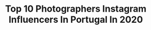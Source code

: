 ---
title: Top 10 Photographers Instagram Influencers In Portugal In 2020
description: >-
  Find top photographers Instagram influencers in Portugal in 2020. Most popular hashtags: #ootd #portugal #stayhome #staysafe.
platform: Instagram
profiles:
  - username: "jorgedrdias"
    fullname: >-
      Jorge Dias
    location: "Portugal"
    followers: 10194
    engagement: 1055
    commentsToLikes: 0.065173
    avatar: "https://scontent-amt2-1.cdninstagram.com/v/t51.2885-19/s320x320/82707402_173675060559215_3914901422319075328_n.jpg?_nc_ht=scontent-amt2-1.cdninstagram.com&_nc_ohc=34EYd9NYpVQAX86IMXL&oh=0e9c4bf92aa3c6629c329f6d64b71185&oe=5EB78D63"
    verified: false
    hashtags: "#fashionable, #lookoftheday, #fashionkiller, #simplefits"
  - username: "ayakhnina"
    fullname: >-
      A N A S T A S I A  Y.
    location: "Portugal"
    followers: 27466
    engagement: 485
    commentsToLikes: 0.049334
    avatar: "https://scontent-ams4-1.cdninstagram.com/v/t51.2885-19/s320x320/90090467_260845604907090_4586209436363653120_n.jpg?_nc_ht=scontent-ams4-1.cdninstagram.com&_nc_ohc=F_87X61rEcUAX_4hRV-&oh=873ecbac90659b3504abeced8a43c1c3&oe=5EBA1C51"
    verified: false
    hashtags: ""
  - username: "aleextome"
    fullname: >-
      Alexandre Miguel M. Tomé
    location: "Portugal"
    followers: 4234
    engagement: 1954
    commentsToLikes: 0.054106
    avatar: "https://scontent-ort2-1.cdninstagram.com/v/t51.2885-19/s320x320/75554036_415047982759653_2313298849101250560_n.jpg?_nc_ht=scontent-ort2-1.cdninstagram.com&_nc_ohc=FWxIdVO7XG4AX-uKqsI&oh=f10e1577b549ec9d81ba4c29170d9b46&oe=5EBA84A1"
    verified: false
    hashtags: "#styleyourselfatsportzone, #spzcrew"
  - username: "annatamila"
    fullname: >-
      OLGA SALIY
    location: "Portugal"
    followers: 24525
    engagement: 581
    commentsToLikes: 0.020971
    avatar: "https://scontent-amt2-1.cdninstagram.com/v/t51.2885-19/s320x320/28428117_609255932750225_1492127924176814080_n.jpg?_nc_ht=scontent-amt2-1.cdninstagram.com&_nc_ohc=j0_I-o3d0pMAX-tG0i6&oh=9980c2e2b9837a3d12de10051cb71922&oe=5EB88072"
    verified: false
    hashtags: "#lisbonphotographer, #photographerlisbon, #snowboardphotographer, #photographerportugal"
  - username: "pedrolopes_photography"
    fullname: >-
      Pedro Lopes
    location: "Portugal"
    followers: 20511
    engagement: 595
    commentsToLikes: 0.024444
    avatar: "https://scontent-lhr8-1.cdninstagram.com/v/t51.2885-19/s320x320/25005383_179039949500087_8114164468868448256_n.jpg?_nc_ht=scontent-lhr8-1.cdninstagram.com&_nc_ohc=ixAixufxUtAAX9iRxMA&oh=f92fd684b939316c0e85651b4361ceba&oe=5EBB8B22"
    verified: false
    hashtags: ""
  - username: "viksoza"
    fullname: >-
      Vinicius | Porto Photographer
    location: "Portugal"
    followers: 33135
    engagement: 302
    commentsToLikes: 0.030525
    avatar: "https://scontent-lhr8-1.cdninstagram.com/v/t51.2885-19/s320x320/76892690_512885152629513_1381083864021073920_n.jpg?_nc_ht=scontent-lhr8-1.cdninstagram.com&_nc_ohc=rzz8o22mE1kAX9_kmc8&oh=b15a2f345b18d2b0aede1f80efd7c5f9&oe=5EB8A8AC"
    verified: false
    hashtags: "#fashioneditorial, #makeup, #pursuitofportraits, #germany"
  - username: "nashdoeswork"
    fullname: >-
      Queen Of Tones
    location: "Portugal"
    followers: 9711
    engagement: 764
    commentsToLikes: 0.027404
    avatar: "https://scontent-ams4-1.cdninstagram.com/v/t51.2885-19/s320x320/27878824_1150151445088357_6663042156539674624_n.jpg?_nc_ht=scontent-ams4-1.cdninstagram.com&_nc_ohc=kbbLmCQD8xwAX8Mf1-J&oh=d80bb76e1b2c48f68671b6d66bb7517d&oe=5EBA244F"
    verified: false
    hashtags: "#newboobs, #vhils, #nashdoeswork, #avantarte"
  - username: "masimmo"
    fullname: >-
      Márcia Simões
    location: "Portugal"
    followers: 18171
    engagement: 332
    commentsToLikes: 0.036200
    avatar: "https://scontent-ams4-1.cdninstagram.com/v/t51.2885-19/s320x320/91431055_2242372805865847_2015670002174132224_n.jpg?_nc_ht=scontent-ams4-1.cdninstagram.com&_nc_ohc=DtEhP5PIldUAX-1ypI9&oh=926bfaeb112b95149dd2b4ab72a718d0&oe=5EB9035F"
    verified: false
    hashtags: "#staysafe, #stayhome, #selfportrait, #selfportraif"
  - username: "thedesertcarnation"
    fullname: >-
      Danya | Travel & Style
    location: "Portugal"
    followers: 32398
    engagement: 214
    commentsToLikes: 0.176373
    avatar: "https://scontent-lhr8-1.cdninstagram.com/v/t51.2885-19/s320x320/90711769_3415243935156661_8521685714830622720_n.jpg?_nc_ht=scontent-lhr8-1.cdninstagram.com&_nc_ohc=I6oOWEo7UuUAX8DIQW2&oh=eb84a2c54ca51b85a03312a9235ff567&oe=5EBC17AB"
    verified: false
    hashtags: "#londonfashion, #luxhotels, #damestraveler, #torontofashion"
  - username: "karma_rider_"
    fullname: >-
      𝙆𝙖𝙧𝙢𝙖 | BikerGirl
    location: "Portugal"
    followers: 17796
    engagement: 386
    commentsToLikes: 0.028459
    avatar: "https://scontent-lhr8-1.cdninstagram.com/v/t51.2885-19/s320x320/91675093_255270518844957_3411522222911651840_n.jpg?_nc_ht=scontent-lhr8-1.cdninstagram.com&_nc_ohc=KXCheHoGFZ8AX-wCXw4&oh=9449356853f8b776b43bbaa3d5a2622e&oe=5EBB941D"
    verified: false
    hashtags: "#quarantine, #bike, #bikesquad, #dainese"
---